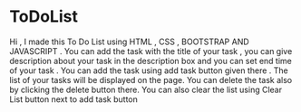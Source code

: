 # ToDoList
Hi , I made this To Do List using HTML , CSS , BOOTSTRAP AND JAVASCRIPT .
You can add the task with the title of your task , you can give description about your task in the description box and you can set end time of your task .
You can add the task using add task button given there . 
The list of your tasks will be displayed on the page.
You can delete the task also by clicking the delete button there.
You can also clear the list using Clear List button next to add task button
